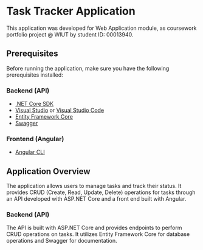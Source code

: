 # Task Tracker Application

This application was developed for Web Application module, as coursework portfolio project @ WIUT by student ID: 00013940.

## Prerequisites

Before running the application, make sure you have the following prerequisites installed:

### Backend (API)

- [.NET Core SDK](https://dotnet.microsoft.com/download)
- [Visual Studio](https://visualstudio.microsoft.com/downloads/) or [Visual Studio Code](https://code.visualstudio.com/download)
- [Entity Framework Core](https://docs.microsoft.com/en-us/ef/core/)
- [Swagger](https://swagger.io/)

### Frontend (Angular)

- [Angular CLI](https://cli.angular.io/)

## Application Overview

The application allows users to manage tasks and track their status. It provides CRUD (Create, Read, Update, Delete) operations for tasks through an API developed with ASP.NET Core and a front end built with Angular.

### Backend (API)

The API is built with ASP.NET Core and provides endpoints to perform CRUD operations on tasks. It utilizes Entity Framework Core for database operations and Swagger for documentation.
